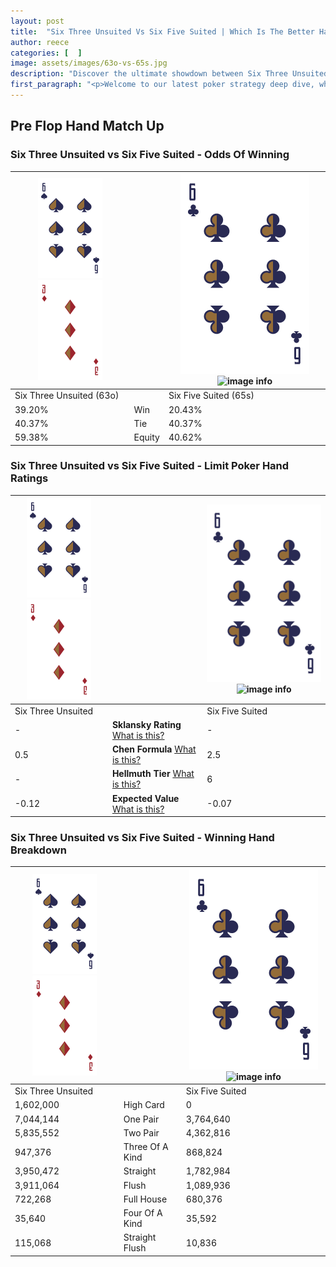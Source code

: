 ```yaml
---
layout: post
title:  "Six Three Unsuited Vs Six Five Suited | Which Is The Better Hand In Poker? A Complete Guide"
author: reece
categories: [  ]
image: assets/images/63o-vs-65s.jpg
description: "Discover the ultimate showdown between Six Three Unsuited and Six Five Suited in poker! Uncover the odds, strategies, and scenarios where one hand triumphs over the other. Get ready to up your poker game with this thrilling analysis."
first_paragraph: "<p>Welcome to our latest poker strategy deep dive, where we're pitting two distinct hands against each other in a high-stakes showdown: Six Three Unsuited vs Six Five Suited.</p><p>In the dynamic world of poker, every decision counts, and knowing which hand holds the upper hand is key to your success at the table.</p><p>In this article, we'll dissect these two hands, explore the scenarios where one dominates the other, and equip you with the knowledge to make strategic choices that can tip the odds in your favor.</p><p>Get ready to unravel the intriguing dynamics of these poker hands and elevate your game to new heights.</p>"
---
```




[comment]: # (sp0)

## Pre Flop Hand Match Up

<div class="table hand-ratings" markdown="1"> 



### Six Three Unsuited vs Six Five Suited - Odds Of Winning


    
| ![image info](assets/images/hand1/6.png) ![image info](assets/images/hand1/3o.png) |  | ![image info](assets/images/hand2/6.png) ![image info](assets/images/hand2/5s.png) |
| -------- | -------- | -------- |
| Six Three Unsuited (63o) |  | Six Five Suited (65s) |
| 39.20% | Win | 20.43% |
| 40.37% | Tie | 40.37% |
| 59.38% | Equity | 40.62% |




[comment]: # (sp1)



### Six Three Unsuited vs Six Five Suited - Limit Poker Hand Ratings


    
| ![image info](assets/images/hand1/6.png) ![image info](assets/images/hand1/3o.png) |  | ![image info](assets/images/hand2/6.png) ![image info](assets/images/hand2/5s.png) |
| -------- | -------- | -------- |
| Six Three Unsuited |  | Six Five Suited |
| - | **Sklansky Rating** [What is this?](/sklansky-rating-explained) | - |
| 0.5 | **Chen Formula** [What is this?](/chen-formula-explained) | 2.5 |
| - | **Hellmuth Tier** [What is this?](/Hellmuth-tier-explained) | 6 |
| -0.12 | **Expected Value** [What is this?](/expected-value-explained) | -0.07 |




[comment]: # (sp2)



### Six Three Unsuited vs Six Five Suited - Winning Hand Breakdown


    
| ![image info](assets/images/hand1/6.png) ![image info](assets/images/hand1/3o.png) |  | ![image info](assets/images/hand2/6.png) ![image info](assets/images/hand2/5s.png) |
| -------- | -------- | -------- |
| Six Three Unsuited |  | Six Five Suited |
| 1,602,000 | High Card | 0 |
| 7,044,144 | One Pair | 3,764,640 |
| 5,835,552 | Two Pair | 4,362,816 |
| 947,376 | Three Of A Kind | 868,824 |
| 3,950,472 | Straight | 1,782,984 |
| 3,911,064 | Flush | 1,089,936 |
| 722,268 | Full House | 680,376 |
| 35,640 | Four Of A Kind | 35,592 |
| 115,068 | Straight Flush | 10,836 |




[comment]: # (sp3)



</div>

[comment]: # (sp4)



[comment]: # (sp5)

